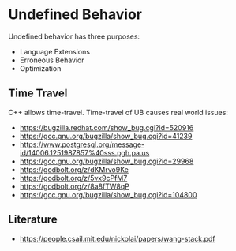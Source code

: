 
# Undefined Behavior #

Undefined behavior has three purposes:

* Language Extensions
* Erroneous Behavior
* Optimization

## Time Travel ##

C++ allows time-travel. Time-travel of UB causes
real world issues:

* https://bugzilla.redhat.com/show_bug.cgi?id=520916
* https://gcc.gnu.org/bugzilla/show_bug.cgi?id=41239
* https://www.postgresql.org/message-id/14006.1251987857%40sss.pgh.pa.us
* https://gcc.gnu.org/bugzilla/show_bug.cgi?id=29968
* https://godbolt.org/z/dKMrvo9Ke
* https://godbolt.org/z/5vx9cPfM7
* https://godbolt.org/z/8a8fTW8qP
* https://gcc.gnu.org/bugzilla/show_bug.cgi?id=104800


## Literature ##

* https://people.csail.mit.edu/nickolai/papers/wang-stack.pdf


